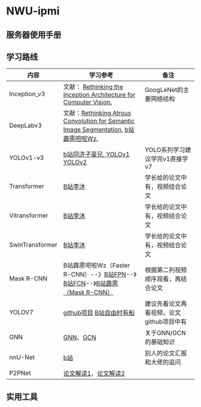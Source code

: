 # NWU-ipmi

## 服务器使用手册



## 学习路线

| 内容            | 学习参考                                                     | 备注                                     |
| --------------- | ------------------------------------------------------------ | ---------------------------------------- |
| Inception_v3    | 文献： [Rethinking the Inception Architecture for Computer Vision.](https://www.cv-foundation.org/openaccess/content_cvpr_2016/papers/Szegedy_Rethinking_the_Inception_CVPR_2016_paper.pdf) | GoogLeNet的主要网络结构                  |
| DeepLabv3       | 文献：[Rethinking Atrous Convolution for Semantic Image Segmentation.](https://arxiv.org/abs/1706.05587)  [b站霹雳吧啦Wz.](https://www.bilibili.com/video/BV1Jb4y1q7j7/?spm_id_from=333.337.search-card.all.click&vd_source=a589ab38fbe0cdb7bab7ac68fb414f0a) |                                          |
| YOLOv1-v3       | [b站同济子豪兄. YOLOv1 YOLOv2 ](https://space.bilibili.com/1900783) | YOLO系列学习建议学完v1直接学v7           |
| Transformer     | [B站李沐](https://www.bilibili.com/video/BV1pu411o7BE/?spm_id_from=333.999.0.0) | 学长给的论文中有，视频结合论文           |
| Vitransformer   | [B站李沐](https://www.bilibili.com/video/BV15P4y137jb/?spm_id_from=333.999.0.0&vd_source=e2b27549479cf820a4b63da8210be1e2) | 学长给的论文中有，视频结合论文           |
| SwinTransformer | [B站李沐](https://www.bilibili.com/video/BV13L4y1475U/?spm_id_from=333.999.0.0&vd_source=e2b27549479cf820a4b63da8210be1e2) | 学长给的论文中有，视频结合论文           |
| Mask R-CNN      | B站霹雳吧啦Wz（Faster R-CNN）--》[B站FPN](https://www.bilibili.com/video/BV1dh411U7D9/?spm_id_from=333.788.recommend_more_video.1)--》[B站FCN](https://www.bilibili.com/video/BV1J3411C7zd/?spm_id_from=333.999.0.0)--》[B站霹雳（Mask R-CNN）](https://www.bilibili.com/video/BV1ZY411774T/?spm_id_from=333.999.0.0) | 根据第二列视频顺序观看，再结合论文       |
| YOLOV7          | [github项目](https://github.com/WongKinYiu/yolov7) [B站自由时有船](https://space.bilibili.com/1420484560) | 建议先看论文再看视频，论文github项目中有 |
| GNN             | [GNN](https://www.bilibili.com/video/BV1iT4y1d7zP/?spm_id_from=333.337.search-card.all.click)、[GCN](https://www.bilibili.com/video/BV18U4y1x7gi/?spm_id_from=333.337.search-card.all.click) | 关于GNN/GCN的基础知识                    |
| nnU-Net         | [b站](https://www.bilibili.com/video/BV1iN411d7wz/?spm_id_from=333.337.search-card.all.click&vd_source=a589ab38fbe0cdb7bab7ac68fb414f0a) | 别人的论文汇报和大佬的追问               |
| P2PNet          | [论文解读1](https://www.jiqizhixin.com/articles/2021-10-05-9)、[论文解读2](https://zhuanlan.zhihu.com/p/443685614) |                                          |



## 实用工具



